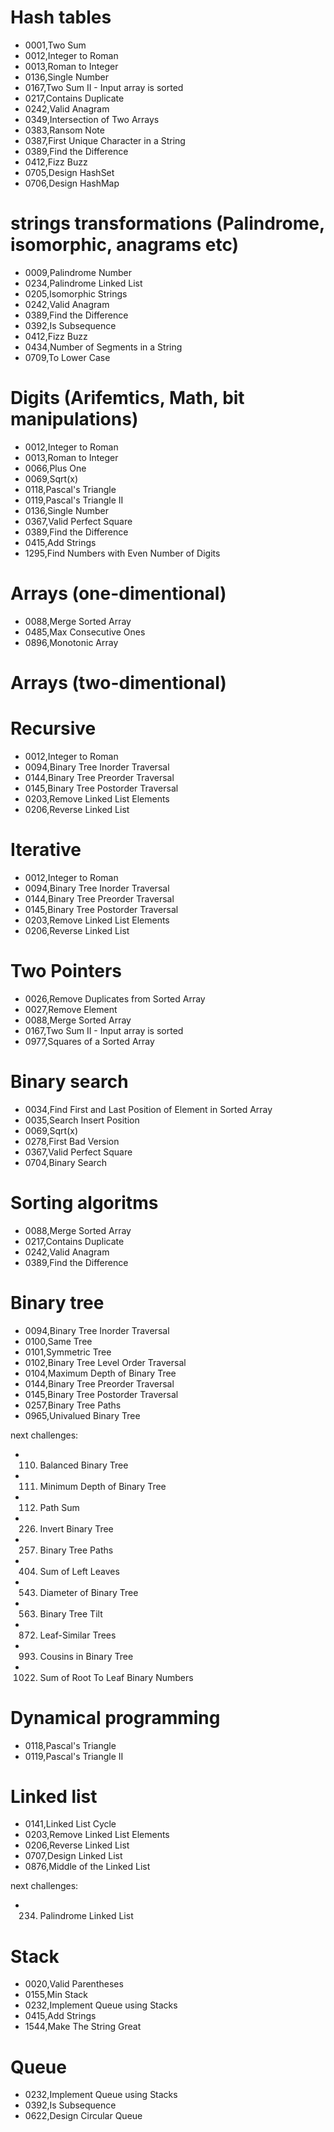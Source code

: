 
# Hash tables

* 0001,Two Sum
* 0012,Integer to Roman
* 0013,Roman to Integer
* 0136,Single Number
* 0167,Two Sum II - Input array is sorted
* 0217,Contains Duplicate
* 0242,Valid Anagram
* 0349,Intersection of Two Arrays
* 0383,Ransom Note
* 0387,First Unique Character in a String
* 0389,Find the Difference
* 0412,Fizz Buzz
* 0705,Design HashSet
* 0706,Design HashMap


# strings transformations (Palindrome, isomorphic, anagrams etc)

* 0009,Palindrome Number
* 0234,Palindrome Linked List
* 0205,Isomorphic Strings
* 0242,Valid Anagram
* 0389,Find the Difference
* 0392,Is Subsequence
* 0412,Fizz Buzz
* 0434,Number of Segments in a String
* 0709,To Lower Case


# Digits (Arifemtics, Math, bit manipulations)

* 0012,Integer to Roman
* 0013,Roman to Integer
* 0066,Plus One
* 0069,Sqrt(x)
* 0118,Pascal's Triangle
* 0119,Pascal's Triangle II
* 0136,Single Number
* 0367,Valid Perfect Square
* 0389,Find the Difference
* 0415,Add Strings
* 1295,Find Numbers with Even Number of Digits

# Arrays (one-dimentional)

* 0088,Merge Sorted Array
* 0485,Max Consecutive Ones
* 0896,Monotonic Array


# Arrays (two-dimentional)


# Recursive

* 0012,Integer to Roman
* 0094,Binary Tree Inorder Traversal
* 0144,Binary Tree Preorder Traversal
* 0145,Binary Tree Postorder Traversal
* 0203,Remove Linked List Elements
* 0206,Reverse Linked List


# Iterative

* 0012,Integer to Roman
* 0094,Binary Tree Inorder Traversal
* 0144,Binary Tree Preorder Traversal
* 0145,Binary Tree Postorder Traversal
* 0203,Remove Linked List Elements
* 0206,Reverse Linked List

# Two Pointers

* 0026,Remove Duplicates from Sorted Array
* 0027,Remove Element
* 0088,Merge Sorted Array
* 0167,Two Sum II - Input array is sorted
* 0977,Squares of a Sorted Array

# Binary search

* 0034,Find First and Last Position of Element in Sorted Array
* 0035,Search Insert Position
* 0069,Sqrt(x)
* 0278,First Bad Version
* 0367,Valid Perfect Square
* 0704,Binary Search

# Sorting algoritms

* 0088,Merge Sorted Array
* 0217,Contains Duplicate
* 0242,Valid Anagram
* 0389,Find the Difference

# Binary tree

* 0094,Binary Tree Inorder Traversal
* 0100,Same Tree
* 0101,Symmetric Tree
* 0102,Binary Tree Level Order Traversal
* 0104,Maximum Depth of Binary Tree
* 0144,Binary Tree Preorder Traversal
* 0145,Binary Tree Postorder Traversal
* 0257,Binary Tree Paths
* 0965,Univalued Binary Tree

next challenges:

* 110. Balanced Binary Tree
* 111. Minimum Depth of Binary Tree
* 112. Path Sum
* 226. Invert Binary Tree
* 257. Binary Tree Paths
* 404. Sum of Left Leaves
* 543. Diameter of Binary Tree
* 563. Binary Tree Tilt
* 872. Leaf-Similar Trees
* 993. Cousins in Binary Tree
* 1022. Sum of Root To Leaf Binary Numbers

# Dynamical programming

* 0118,Pascal's Triangle
* 0119,Pascal's Triangle II

# Linked list

* 0141,Linked List Cycle
* 0203,Remove Linked List Elements
* 0206,Reverse Linked List
* 0707,Design Linked List
* 0876,Middle of the Linked List

next challenges:

* 234. Palindrome Linked List

# Stack

* 0020,Valid Parentheses
* 0155,Min Stack
* 0232,Implement Queue using Stacks
* 0415,Add Strings
* 1544,Make The String Great

# Queue

* 0232,Implement Queue using Stacks
* 0392,Is Subsequence
* 0622,Design Circular Queue
